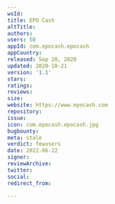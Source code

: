 ```yaml
---
wsId: 
title: EPO Cash
altTitle: 
authors: 
users: 50
appId: com.epocash.epocash
appCountry: 
released: Sep 20, 2020
updated: 2020-10-21
version: '1.1'
stars: 
ratings: 
reviews: 
size: 
website: https://www.epocash.com
repository: 
issue: 
icon: com.epocash.epocash.jpg
bugbounty: 
meta: stale
verdict: fewusers
date: 2022-06-22
signer: 
reviewArchive: 
twitter: 
social: 
redirect_from: 

---
```


